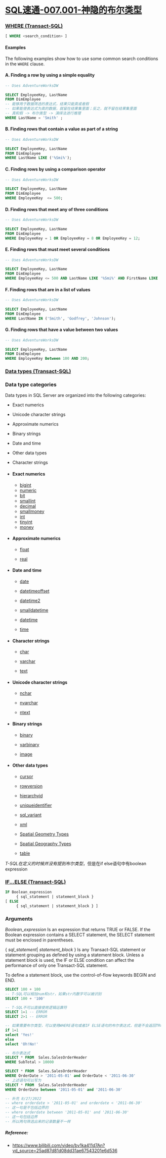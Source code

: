 # [SQL速通-007.001-神隐的布尔类型](https://www.bilibili.com/video/bv1ka411d7An?vd_source=25ad87d81d08dd31ae67543201e6d536)

### [WHERE (Transact-SQL)](https://docs.microsoft.com/en-us/sql/t-sql/queries/where-transact-sql?view=sql-server-ver16)

```sql
[ WHERE <search_condition> ]
```

#### Examples

The following examples show how to use some common search conditions in the `WHERE` clause.

#### A. Finding a row by using a simple equality

```sql
-- Uses AdventureWorksDW  
  
SELECT EmployeeKey, LastName  
FROM DimEmployee  
-- 能够用于数据筛选的表达式，结果只能真或者假
-- 如果能使表达式为真的数据，就留在结果集里面；反之，就不留在结果集里面
-- 真和假 -> 布尔类型 -> 演绎法进行推理
WHERE LastName = 'Smith' ;  
```

#### B. Finding rows that contain a value as part of a string

```sql
-- Uses AdventureWorksDW  
  
SELECT EmployeeKey, LastName  
FROM DimEmployee  
WHERE LastName LIKE ('%Smi%');  
```

#### C. Finding rows by using a comparison operator

```sql
-- Uses AdventureWorksDW  
  
SELECT EmployeeKey, LastName  
FROM DimEmployee  
WHERE EmployeeKey  <= 500;  
```

#### D. Finding rows that meet any of three conditions

```sql
-- Uses AdventureWorksDW  
  
SELECT EmployeeKey, LastName  
FROM DimEmployee  
WHERE EmployeeKey = 1 OR EmployeeKey = 8 OR EmployeeKey = 12;  
```

#### E. Finding rows that must meet several conditions

```sql
-- Uses AdventureWorksDW  
  
SELECT EmployeeKey, LastName  
FROM DimEmployee  
WHERE EmployeeKey <= 500 AND LastName LIKE '%Smi%' AND FirstName LIKE '%A%';  
```

#### F. Finding rows that are in a list of values

```sql
-- Uses AdventureWorksDW  
  
SELECT EmployeeKey, LastName  
FROM DimEmployee  
WHERE LastName IN ('Smith', 'Godfrey', 'Johnson');  
```

#### G. Finding rows that have a value between two values

```sql
-- Uses AdventureWorksDW  
  
SELECT EmployeeKey, LastName  
FROM DimEmployee  
WHERE EmployeeKey Between 100 AND 200;  
```

### [Data types (Transact-SQL)](https://docs.microsoft.com/en-us/sql/t-sql/data-types/data-types-transact-sql?view=sql-server-ver16)

### Data type categories

Data types in SQL Server are organized into the following categories:

- Exact numerics

- Unicode character strings

- Approximate numerics

- Binary strings

- Date and time

- Other data types

- Character strings

  

- #### Exact numerics

	- [bigint](https://docs.microsoft.com/en-us/sql/t-sql/data-types/int-bigint-smallint-and-tinyint-transact-sql?view=sql-server-ver16)
	- [numeric](https://docs.microsoft.com/en-us/sql/t-sql/data-types/decimal-and-numeric-transact-sql?view=sql-server-ver16)
	- [bit](https://docs.microsoft.com/en-us/sql/t-sql/data-types/bit-transact-sql?view=sql-server-ver16)
	- [smallint](https://docs.microsoft.com/en-us/sql/t-sql/data-types/int-bigint-smallint-and-tinyint-transact-sql?view=sql-server-ver16)
	- [decimal](https://docs.microsoft.com/en-us/sql/t-sql/data-types/decimal-and-numeric-transact-sql?view=sql-server-ver16)
	- [smallmoney](https://docs.microsoft.com/en-us/sql/t-sql/data-types/money-and-smallmoney-transact-sql?view=sql-server-ver16)
	- [int](https://docs.microsoft.com/en-us/sql/t-sql/data-types/int-bigint-smallint-and-tinyint-transact-sql?view=sql-server-ver16)
	- [tinyint](https://docs.microsoft.com/en-us/sql/t-sql/data-types/int-bigint-smallint-and-tinyint-transact-sql?view=sql-server-ver16)
	- [money](https://docs.microsoft.com/en-us/sql/t-sql/data-types/money-and-smallmoney-transact-sql?view=sql-server-ver16)

- #### Approximate numerics

  - [float](https://docs.microsoft.com/en-us/sql/t-sql/data-types/float-and-real-transact-sql?view=sql-server-ver16)

  - [real](https://docs.microsoft.com/en-us/sql/t-sql/data-types/float-and-real-transact-sql?view=sql-server-ver16)

- #### Date and time

  - [date](https://docs.microsoft.com/en-us/sql/t-sql/data-types/date-transact-sql?view=sql-server-ver16)
  - [datetimeoffset](https://docs.microsoft.com/en-us/sql/t-sql/data-types/datetimeoffset-transact-sql?view=sql-server-ver16)

  - [datetime2](https://docs.microsoft.com/en-us/sql/t-sql/data-types/datetime2-transact-sql?view=sql-server-ver16)
  - [smalldatetime](https://docs.microsoft.com/en-us/sql/t-sql/data-types/smalldatetime-transact-sql?view=sql-server-ver16)

  - [datetime](https://docs.microsoft.com/en-us/sql/t-sql/data-types/datetime-transact-sql?view=sql-server-ver16)

  - [time](https://docs.microsoft.com/en-us/sql/t-sql/data-types/time-transact-sql?view=sql-server-ver16)

- #### Character strings

  - [char](https://docs.microsoft.com/en-us/sql/t-sql/data-types/char-and-varchar-transact-sql?view=sql-server-ver16)

  - [varchar](https://docs.microsoft.com/en-us/sql/t-sql/data-types/char-and-varchar-transact-sql?view=sql-server-ver16)

  - [text](https://docs.microsoft.com/en-us/sql/t-sql/data-types/ntext-text-and-image-transact-sql?view=sql-server-ver16)

- #### Unicode character strings

  - [nchar](https://docs.microsoft.com/en-us/sql/t-sql/data-types/nchar-and-nvarchar-transact-sql?view=sql-server-ver16)

  - [nvarchar](https://docs.microsoft.com/en-us/sql/t-sql/data-types/nchar-and-nvarchar-transact-sql?view=sql-server-ver16)
  - [ntext](https://docs.microsoft.com/en-us/sql/t-sql/data-types/ntext-text-and-image-transact-sql?view=sql-server-ver16)

- #### Binary strings

  - [binary](https://docs.microsoft.com/en-us/sql/t-sql/data-types/binary-and-varbinary-transact-sql?view=sql-server-ver16)

  - [varbinary](https://docs.microsoft.com/en-us/sql/t-sql/data-types/binary-and-varbinary-transact-sql?view=sql-server-ver16)

  - [image](https://docs.microsoft.com/en-us/sql/t-sql/data-types/ntext-text-and-image-transact-sql?view=sql-server-ver16)

- #### Other data types

  - [cursor](https://docs.microsoft.com/en-us/sql/t-sql/data-types/cursor-transact-sql?view=sql-server-ver16)

  - [rowversion](https://docs.microsoft.com/en-us/sql/t-sql/data-types/rowversion-transact-sql?view=sql-server-ver16)

  - [hierarchyid](https://docs.microsoft.com/en-us/sql/t-sql/data-types/hierarchyid-data-type-method-reference?view=sql-server-ver16)

  - [uniqueidentifier](https://docs.microsoft.com/en-us/sql/t-sql/data-types/uniqueidentifier-transact-sql?view=sql-server-ver16)

  - [sql_variant](https://docs.microsoft.com/en-us/sql/t-sql/data-types/sql-variant-transact-sql?view=sql-server-ver16)

  - [xml](https://docs.microsoft.com/en-us/sql/t-sql/xml/xml-transact-sql?view=sql-server-ver16)

  - [Spatial Geometry Types](https://docs.microsoft.com/en-us/sql/t-sql/spatial-geometry/spatial-types-geometry-transact-sql?view=sql-server-ver16)

  - [Spatial Geography Types](https://docs.microsoft.com/en-us/sql/t-sql/spatial-geography/spatial-types-geography?view=sql-server-ver16)

  - [table](https://docs.microsoft.com/en-us/sql/t-sql/data-types/table-transact-sql?view=sql-server-ver16)

*T-SQL在定义的时候并没有提到布尔类型*，但是在if else语句中有boolean expression

### [IF...ELSE (Transact-SQL)](https://docs.microsoft.com/en-us/sql/t-sql/language-elements/if-else-transact-sql?view=sql-server-ver16)

```sql
IF Boolean_expression   
     { sql_statement | statement_block }   
[ ELSE   
     { sql_statement | statement_block } ]
```

### Arguments

*Boolean_expression*
Is an expression that returns TRUE or FALSE. If the Boolean expression contains a SELECT statement, the SELECT statement must be enclosed in parentheses.

{ *sql_statement*| *statement_block* }
Is any Transact-SQL statement or statement grouping as defined by using a statement block. Unless a statement block is used, the IF or ELSE condition can affect the performance of only one Transact-SQL statement.

To define a statement block, use the control-of-flow keywords BEGIN and END.

```sql
SELECT 100 + 100
-- T-SQL可以相加num和str，如果str内数字可以被识别
SELECT 100 + '100'

-- T-SQL不可以直接使用逻辑运算符
SELECT 1=1 -- ERROR
SELECT 2>1 -- ERROR

-- 如果需要布尔类型，可以使用WHERE语句或者IF ELSE语句的布尔表达式，但是不会返回TRUE OR FALSE
if 1=1
select 'Yes!'
else
select 'Oh!No!'

-- 布尔表达式
SELECT * FROM  Sales.SalesOrderHeader
WHERE SubTotal > 10000

SELECT * FROM  Sales.SalesOrderHeader
WHERE OrderDate > '2011-05-01' and OrderDate < '2011-06-30'
-- 上述语句可以写为
SELECT * FROM  Sales.SalesOrderHeader
WHERE OrderDate between '2011-05-01' and '2011-06-30'

-- 补充 8/27/2022
-- where orderdate > '2011-05-01' and orderdate < '2011-06-30'
-- 这一句是不包括边界的
-- where orderdate between '2011-05-01' and '2011-06-30'
-- 这一句包括边界 
-- 所以两句筛选出来的记录数量不一样
```

##### Reference:

- https://www.bilibili.com/video/bv1ka411d7An?vd_source=25ad87d81d08dd31ae67543201e6d536